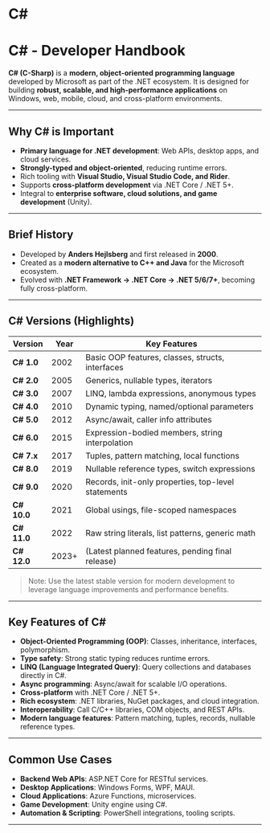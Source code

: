 # C# 

# C# - Developer Handbook

**C# (C-Sharp)** is a **modern, object-oriented programming language** developed by Microsoft as part of the .NET ecosystem. It is designed for building **robust, scalable, and high-performance applications** on Windows, web, mobile, cloud, and cross-platform environments.

---

## Why C# is Important

- **Primary language for .NET development**: Web APIs, desktop apps, and cloud services.  
- **Strongly-typed and object-oriented**, reducing runtime errors.  
- Rich tooling with **Visual Studio, Visual Studio Code, and Rider**.  
- Supports **cross-platform development** via .NET Core / .NET 5+.  
- Integral to **enterprise software, cloud solutions, and game development** (Unity).  

---

## Brief History

- Developed by **Anders Hejlsberg** and first released in **2000**.  
- Created as a **modern alternative to C++ and Java** for the Microsoft ecosystem.  
- Evolved with **.NET Framework → .NET Core → .NET 5/6/7+**, becoming fully cross-platform.  

---

## C# Versions (Highlights)

| Version | Year | Key Features |
|---------|------|--------------|
| **C# 1.0** | 2002 | Basic OOP features, classes, structs, interfaces |
| **C# 2.0** | 2005 | Generics, nullable types, iterators |
| **C# 3.0** | 2007 | LINQ, lambda expressions, anonymous types |
| **C# 4.0** | 2010 | Dynamic typing, named/optional parameters |
| **C# 5.0** | 2012 | Async/await, caller info attributes |
| **C# 6.0** | 2015 | Expression-bodied members, string interpolation |
| **C# 7.x** | 2017 | Tuples, pattern matching, local functions |
| **C# 8.0** | 2019 | Nullable reference types, switch expressions |
| **C# 9.0** | 2020 | Records, init-only properties, top-level statements |
| **C# 10.0** | 2021 | Global usings, file-scoped namespaces |
| **C# 11.0** | 2022 | Raw string literals, list patterns, generic math |
| **C# 12.0** | 2023+ | (Latest planned features, pending final release) |

> Note: Use the latest stable version for modern development to leverage language improvements and performance benefits.

---

## Key Features of C#

- **Object-Oriented Programming (OOP)**: Classes, inheritance, interfaces, polymorphism.  
- **Type safety**: Strong static typing reduces runtime errors.  
- **LINQ (Language Integrated Query)**: Query collections and databases directly in C#.  
- **Async programming**: Async/await for scalable I/O operations.  
- **Cross-platform** with .NET Core / .NET 5+.  
- **Rich ecosystem**: .NET libraries, NuGet packages, and cloud integration.  
- **Interoperability**: Call C/C++ libraries, COM objects, and REST APIs.  
- **Modern language features**: Pattern matching, tuples, records, nullable reference types.  

---

## Common Use Cases

- **Backend Web APIs**: ASP.NET Core for RESTful services.  
- **Desktop Applications**: Windows Forms, WPF, MAUI.  
- **Cloud Applications**: Azure Functions, microservices.  
- **Game Development**: Unity engine using C#.  
- **Automation & Scripting**: PowerShell integrations, tooling scripts.  

---
